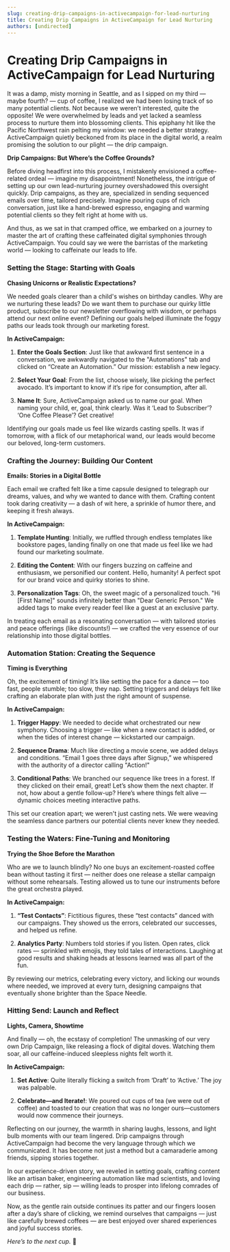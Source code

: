 ```yaml
---
slug: creating-drip-campaigns-in-activecampaign-for-lead-nurturing
title: Creating Drip Campaigns in ActiveCampaign for Lead Nurturing
authors: [undirected]
---
```



# Creating Drip Campaigns in ActiveCampaign for Lead Nurturing

It was a damp, misty morning in Seattle, and as I sipped on my third — maybe fourth? — cup of coffee, I realized we had been losing track of so many potential clients. Not because we weren’t interested, quite the opposite! We were overwhelmed by leads and yet lacked a seamless process to nurture them into blossoming clients. This epiphany hit like the Pacific Northwest rain pelting my window: we needed a better strategy. ActiveCampaign quietly beckoned from its place in the digital world, a realm promising the solution to our plight — the drip campaign.

**Drip Campaigns: But Where’s the Coffee Grounds?**

Before diving headfirst into this process, I mistakenly envisioned a coffee-related ordeal — imagine my disappointment! Nonetheless, the intrigue of setting up our own lead-nurturing journey overshadowed this oversight quickly. Drip campaigns, as they are, specialized in sending sequenced emails over time, tailored precisely. Imagine pouring cups of rich conversation, just like a hand-brewed espresso, engaging and warming potential clients so they felt right at home with us.

And thus, as we sat in that cramped office, we embarked on a journey to master the art of crafting these caffeinated digital symphonies through ActiveCampaign. You could say we were the barristas of the marketing world — looking to caffeinate our leads to life.

### Setting the Stage: Starting with Goals

**Chasing Unicorns or Realistic Expectations?**

We needed goals clearer than a child's wishes on birthday candles. Why are we nurturing these leads? Do we want them to purchase our quirky little product, subscribe to our newsletter overflowing with wisdom, or perhaps attend our next online event? Defining our goals helped illuminate the foggy paths our leads took through our marketing forest.

**In ActiveCampaign:**

1. **Enter the Goals Section**: Just like that awkward first sentence in a conversation, we awkwardly navigated to the "Automations" tab and clicked on “Create an Automation.” Our mission: establish a new legacy.
   
2. **Select Your Goal**: From the list, choose wisely, like picking the perfect avocado. It’s important to know if it’s ripe for consumption, after all.

3. **Name It**: Sure, ActiveCampaign asked us to name our goal. When naming your child, er, goal, think clearly. Was it ‘Lead to Subscriber’? ‘One Coffee Please’? Get creative!

Identifying our goals made us feel like wizards casting spells. It was if tomorrow, with a flick of our metaphorical wand, our leads would become our beloved, long-term customers.

### Crafting the Journey: Building Our Content

**Emails: Stories in a Digital Bottle**

Each email we crafted felt like a time capsule designed to telegraph our dreams, values, and why we wanted to dance with them. Crafting content took daring creativity — a dash of wit here, a sprinkle of humor there, and keeping it fresh always.

**In ActiveCampaign:**

1. **Template Hunting**: Initially, we ruffled through endless templates like bookstore pages, landing finally on one that made us feel like we had found our marketing soulmate.

2. **Editing the Content**: With our fingers buzzing on caffeine and enthusiasm, we personified our content. Hello, humanity! A perfect spot for our brand voice and quirky stories to shine.

3. **Personalization Tags**: Oh, the sweet magic of a personalized touch. "Hi [First Name]" sounds infinitely better than "Dear Generic Person." We added tags to make every reader feel like a guest at an exclusive party.

In treating each email as a resonating conversation — with tailored stories and peace offerings (like discounts!) — we crafted the very essence of our relationship into those digital bottles.

### Automation Station: Creating the Sequence

**Timing is Everything**

Oh, the excitement of timing! It’s like setting the pace for a dance — too fast, people stumble; too slow, they nap. Setting triggers and delays felt like crafting an elaborate plan with just the right amount of suspense.

**In ActiveCampaign:**

1. **Trigger Happy**: We needed to decide what orchestrated our new symphony. Choosing a trigger — like when a new contact is added, or when the tides of interest change — kickstarted our campaign.
   
2. **Sequence Drama**: Much like directing a movie scene, we added delays and conditions. “Email 1 goes three days after Signup,” we whispered with the authority of a director calling "Action!"

3. **Conditional Paths**: We branched our sequence like trees in a forest. If they clicked on their email, great! Let’s show them the next chapter. If not, how about a gentle follow-up? Here’s where things felt alive — dynamic choices meeting interactive paths.

This set our creation apart; we weren't just casting nets. We were weaving the seamless dance partners our potential clients never knew they needed.

### Testing the Waters: Fine-Tuning and Monitoring

**Trying the Shoe Before the Marathon**

Who are we to launch blindly? No one buys an excitement-roasted coffee bean without tasting it first — neither does one release a stellar campaign without some rehearsals. Testing allowed us to tune our instruments before the great orchestra played.

**In ActiveCampaign:**

1. **“Test Contacts”**: Fictitious figures, these “test contacts” danced with our campaigns. They showed us the errors, celebrated our successes, and helped us refine.

2. **Analytics Party**: Numbers told stories if you listen. Open rates, click rates — sprinkled with emojis, they told tales of interactions. Laughing at good results and shaking heads at lessons learned was all part of the fun.

By reviewing our metrics, celebrating every victory, and licking our wounds where needed, we improved at every turn, designing campaigns that eventually shone brighter than the Space Needle.

### Hitting Send: Launch and Reflect

**Lights, Camera, Showtime**

And finally — oh, the ecstasy of completion! The unmasking of our very own Drip Campaign, like releasing a flock of digital doves. Watching them soar, all our caffeine-induced sleepless nights felt worth it.

**In ActiveCampaign:**

1. **Set Active**: Quite literally flicking a switch from ‘Draft’ to ‘Active.’ The joy was palpable.

2. **Celebrate—and Iterate!**: We poured out cups of tea (we were out of coffee) and toasted to our creation that was no longer ours—customers would now commence their journeys.

Reflecting on our journey, the warmth in sharing laughs, lessons, and light bulb moments with our team lingered. Drip campaigns through ActiveCampaign had become the very language through which we communicated. It has become not just a method but a camaraderie among friends, sipping stories together.

In our experience-driven story, we reveled in setting goals, crafting content like an artisan baker, engineering automation like mad scientists, and loving each drip — rather, sip — willing leads to prosper into lifelong comrades of our business.

Now, as the gentle rain outside continues its patter and our fingers loosen after a day’s share of clicking, we remind ourselves that campaigns — just like carefully brewed coffees — are best enjoyed over shared experiences and joyful success stories.

*Here’s to the next cup.* 🎉